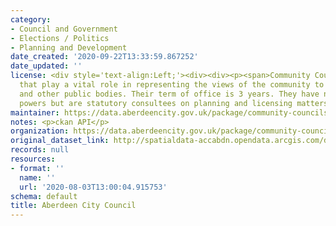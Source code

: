 ```yaml
---
category:
- Council and Government
- Elections / Politics
- Planning and Development
date_created: '2020-09-22T13:33:59.867252'
date_updated: ''
license: <div style='text-align:Left;'><div><div><p><span>Community Councils are bodies
  that play a vital role in representing the views of the community to local authorities
  and other public bodies. Their term of office is 3 years. They have no executive
  powers but are statutory consultees on planning and licensing matters.</span></p></div></div></div>
maintainer: https://data.aberdeencity.gov.uk/package/community-councils-20131
notes: <p>ckan API</p>
organization: https://data.aberdeencity.gov.uk/package/community-councils-20131
original_dataset_link: http://spatialdata-accabdn.opendata.arcgis.com/datasets/6e95f7ad530a47559a104d7563ac1f09_0.zip?outSR={"latestWkid":27700,"wkid":27700}
records: null
resources:
- format: ''
  name: ''
  url: '2020-08-03T13:00:04.915753'
schema: default
title: Aberdeen City Council
---
```

